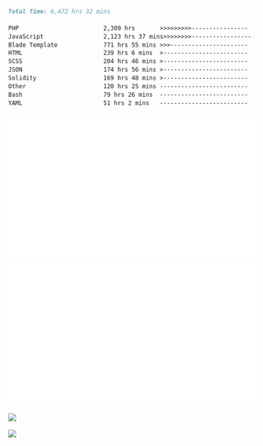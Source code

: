 <!--START_SECTION:waka-->

```markdown
Total Time: 6,472 hrs 32 mins

PHP                        2,309 hrs       >>>>>>>>>----------------   35.02 %
JavaScript                 2,123 hrs 37 mins>>>>>>>>-----------------   32.21 %
Blade Template             771 hrs 55 mins >>>----------------------   11.71 %
HTML                       239 hrs 6 mins  >------------------------   03.63 %
SCSS                       204 hrs 46 mins >------------------------   03.11 %
JSON                       174 hrs 56 mins >------------------------   02.65 %
Solidity                   169 hrs 48 mins >------------------------   02.58 %
Other                      120 hrs 25 mins -------------------------   01.83 %
Bash                       79 hrs 26 mins  -------------------------   01.20 %
YAML                       51 hrs 2 mins   -------------------------   00.77 %
```

<!--END_SECTION:waka-->

![](https://raw.githubusercontent.com/DrMaxis/github-stats-transparent/output/generated/overview.svg)
![](https://raw.githubusercontent.com/DrMaxis/github-stats-transparent/output/generated/languages.svg)

![](https://git-readme-stats-drmaxis-projects.vercel.app/api?username=drmaxis&show_icons=true&theme=outrun&count_private=true&show=reviews,discussions_started,discussions_answered,prs_merged,prs_merged_percentage&custom_title=2024%20Github%20Rank)
 
<a href="https://count.getloli.com/"><img src="https://count.getloli.com/get/@:maxis-the-alchemist?theme=rule34"></a>
<!-- https://count.getloli.com/get/@alchemist?theme=rule34 -->
<br>
